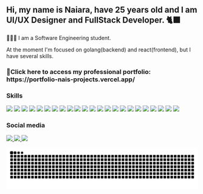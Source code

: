 ## Hi, my name is Naiara, have 25 years old and I am UI/UX Designer and FullStack Developer. 🐈‍⬛

<p>👩🏼‍💻 I am a Software Engineering student.</p>
<p>At the moment I'm focused on golang(backend) and react(frontend), but I have several skills.</p>
<h3>🔹Click here to access my professional portfolio: https://portfolio-nais-projects.vercel.app/ </h3>


<div display="flex">
  <h3>Skills</h3>
<p><img style="height:32px" src="https://cdn.jsdelivr.net/gh/devicons/devicon/icons/css3/css3-original.svg"/>
<img  style="height:32px" src="https://cdn.jsdelivr.net/gh/devicons/devicon/icons/figma/figma-original.svg" />
<img  style="height:32px" src="https://cdn.jsdelivr.net/gh/devicons/devicon/icons/git/git-original.svg" />
<img  style="height:32px" src="https://cdn.jsdelivr.net/gh/devicons/devicon/icons/graphql/graphql-plain.svg" />
<img  style="height:32px" src="https://cdn.jsdelivr.net/gh/devicons/devicon/icons/html5/html5-original.svg" />
<img  style="height:32px" src="https://cdn.jsdelivr.net/gh/devicons/devicon/icons/javascript/javascript-original.svg" />   
<img  style="height:32px" src="https://cdn.jsdelivr.net/gh/devicons/devicon/icons/jquery/jquery-original.svg" />
<img style="height:32px" src="https://cdn.jsdelivr.net/gh/devicons/devicon/icons/nextjs/nextjs-original.svg" />
<img style="height:32px" src="https://cdn.jsdelivr.net/gh/devicons/devicon/icons/npm/npm-original-wordmark.svg" />
<img style="height:32px" src="https://cdn.jsdelivr.net/gh/devicons/devicon/icons/nodejs/nodejs-original.svg" />
<img style="height:32px" src="https://cdn.jsdelivr.net/gh/devicons/devicon/icons/react/react-original.svg" />
<img style="height:32px" src="https://cdn.jsdelivr.net/gh/devicons/devicon/icons/redux/redux-original.svg" />
<img style="height:32px" src="https://cdn.jsdelivr.net/gh/devicons/devicon/icons/sass/sass-original.svg" />        
<img style="height:32px" src="https://cdn.jsdelivr.net/gh/devicons/devicon/icons/webpack/webpack-original.svg" />
<img style="height:32px" src="https://cdn.jsdelivr.net/gh/devicons/devicon/icons/yarn/yarn-original.svg" />
<img style="height:32px" src="https://cdn.jsdelivr.net/gh/devicons/devicon/icons/typescript/typescript-original.svg" />
<img style="height:32px" src="https://cdn.jsdelivr.net/gh/devicons/devicon/icons/wordpress/wordpress-original.svg" />
<img style="height:32px" src="https://cdn.jsdelivr.net/gh/devicons/devicon/icons/bash/bash-original.svg" />
<img style="height:32px" src="https://cdn.jsdelivr.net/gh/devicons/devicon/icons/bootstrap/bootstrap-original-wordmark.svg" />
<img style="height:32px" src="https://cdn.jsdelivr.net/gh/devicons/devicon/icons/go/go-original-wordmark.svg" />
<img style="height:32px" src="https://cdn.jsdelivr.net/gh/devicons/devicon/icons/mysql/mysql-plain-wordmark.svg" />
<img style="height:32px" src="https://cdn.jsdelivr.net/gh/devicons/devicon/icons/tailwindcss/tailwindcss-original-wordmark.svg" />
<img style="height:32px" src="https://cdn.jsdelivr.net/gh/devicons/devicon/icons/vuejs/vuejs-original-wordmark.svg" /></p>
                  
</div>
  <div>
    <h3>Social media</h3>
  <a href="https://www.linkedin.com/in/naiara-c-41919b1b5/"> <img src="https://img.shields.io/badge/LinkedIn-0077B5?style=for-the-badge&logo=linkedin&logoColor=white"/>
  <a href="https://www.instagram.com/ncmodesto"> <img src="https://img.shields.io/badge/Instagram-E4405F?style=for-the-badge&logo=instagram&logoColor=white"/>
  <a href="https://dribbble.com/naiara3"> <img src="https://img.shields.io/badge/Dribbble-EA4C89?style=for-the-badge&logo=dribbble&logoColor=white"/>    
    </div>
    
![Snake animation](https://github.com/SraReaper/SraReaper/blob/main/github-contribution-grid-snake.svg)
